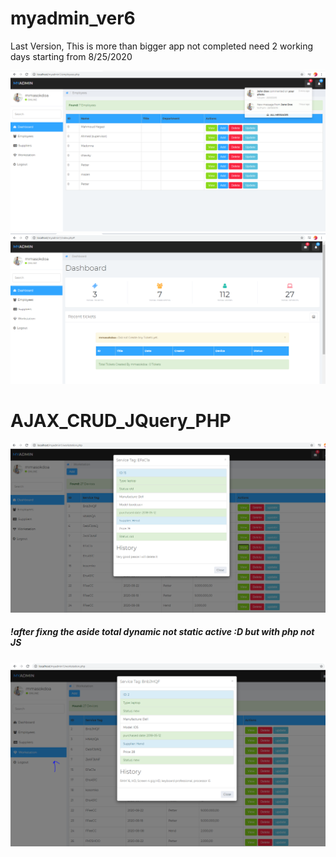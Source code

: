 # myadmin_ver6
Last Version, This is more than bigger app not completed need 2 working days starting from 8/25/2020

<img src="project11.PNG">
<img src="project12.PNG">


# AJAX_CRUD_JQuery_PHP
<img src="ajax11.PNG">

##### !after fixng the aside total dynamic not static active :D but with php not JS
<img src="top_dynamic.PNG">
